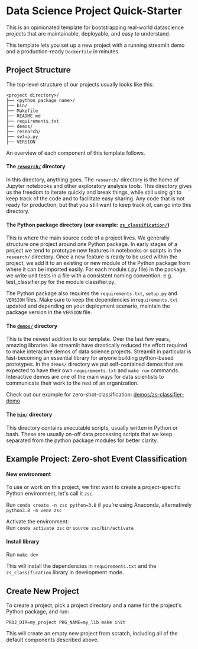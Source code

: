 # Data Science Project Quick-Starter

This is an opinionated template for bootstrapping real-world datascience projects that are maintainable, deployable, and easy to understand.

This template lets you set up a new project with a running streamlit demo and a production-ready `Dockerfile` in minutes.

## Project Structure

The top-level structure of our projects usually looks like this:
```
<project directory>/
├── <python package name>/
├── bin/
├── Makefile
├── README.md
├── requirements.txt
├── demos/
├── research/
├── setup.py
├── VERSION
```

An overview of each component of this template follows. 

#### The [`research/`](research) directory

In this directory, anything goes. The `research/` directory is the home of Jupyter notebooks and other exploratory analysis tools. This directory gives us the freedom to iterate quickly and break things, while still using git to keep track of the code and to facilitate easy sharing. Any code that is not ready for production, but that you still want to keep track of, can go into this directory.

#### The Python package directory (our example: [`zs_classification/`](zs_classification))

This is where the main source code of a project lives. We generally structure one project around one Python package. In early stages of a project we tend to prototype new features in notebooks or scripts in the `research/` directory. Once a new feature is ready to be used within the project, we add it to an existing or new module of the Python package from where it can be imported easily. For each module (.py file) in the package, we write unit tests in a file with a consistent naming convention: e.g. test_classifier.py for the module classifier.py.

The Python package also requires the `requirements.txt`, `setup.py` and `VERSION` files. Make sure to keep the dependencies in`requirements.txt` updated and depending on your deployment scenario, maintain the package version in the `VERSION` file.

#### The [`demos/`](demos) directory
This is the newest addition to our template. Over the last few years, amazing libraries like streamlit have drastically reduced the effort required to make interactive demos of data science projects. Streamlit in particular is fast-becoming an essential library for anyone building python-based prototypes. In  the `demos/` directory we put self-contained demos that are expected to have their own `requirements.txt` and `make run` commands. Interactive demos are one of the main ways for data scientists to communicate their work to the rest of an organization.

Check out our example for zero-shot-classification: [demos/zs-classifier-demo](demos/zs-classifier-demo)

#### The [`bin/`](bin) directory
This directory contains executable scripts, usually written in Python or bash. These are usually on-off data processing scripts that we keep separated from the python package modules for better clarity.


## Example Project: Zero-shot Event Classification

#### New environment
To use or work on this project, we first want to create a project-specific Python environment, let's call it `zsc`. <br>

Run `conda create -n zsc python=3.8` if you're using Anaconda, alternatively `python3.8 -m venv zsc`

Activate the environment: <br>
Run `conda activate zsc` or `source zsc/bin/activate`

#### Install library
Run `make dev`

This will install the dependencies in `requirements.txt` and the `zs_classification` library in development mode.

## Create New Project
To create a project, pick a project directory and a name for the project's Python package, and run:

`PROJ_DIR=my_project PKG_NAME=my_lib make init`

This will create an empty new project from scratch, including all of the default components described above.
